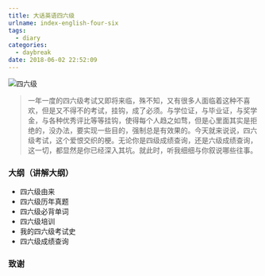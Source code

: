 ```yaml
---
title: 大话英语四六级
urlname: index-english-four-six
tags:
  - diary
categories:
  - daybreak
date: 2018-06-02 22:52:09
---
```

<!-- Hexo daybreak git vb.net 健康 博客设置 网络日志 软件列表 魔法书签 -->
<!--![图]() -->
<!--[]() -->
![四六级](https://wx1.sinaimg.cn/large/3f2c99ebgy1frx8doucxij20mx0c30td.jpg "恭祝必过")
> 一年一度的四六级考试又即将来临，殊不知，又有很多人面临着这种不喜欢，但是又不得不的考试，挂钩，成了必须。与学位证，与毕业证，与奖学金，与各种优秀评比等等挂钩，使得每个人趋之如骛，但是心里面其实是拒绝的，没办法，要实现一些目的，强制总是有效果的。今天就来说说，四六级考试，这个爱恨交织的梗。无论你是四级成绩查询，还是六级成绩查询，这一切，都显然是你已经深入其坑。就此时，听我细细与你叙说哪些往事。

<!-- more -->
### 大纲（讲解大纲）
- 四六级由来
- 四六级历年真题
- 四六级必背单词
- 四六级培训
- 我的四六级考试史
- 四六级成绩查询

### 致谢
